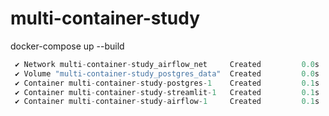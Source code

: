 # multi-container-study


docker-compose up --build

```JavaScript
 ✔ Network multi-container-study_airflow_net     Created         0.0s 
 ✔ Volume "multi-container-study_postgres_data"  Created         0.0s 
 ✔ Container multi-container-study-postgres-1    Created         0.1s 
 ✔ Container multi-container-study-streamlit-1   Created         0.1s 
 ✔ Container multi-container-study-airflow-1     Created         0.1s